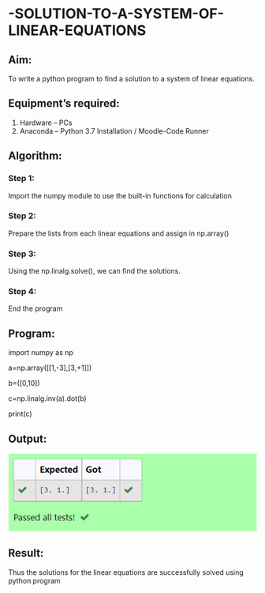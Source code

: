 # -SOLUTION-TO-A-SYSTEM-OF-LINEAR-EQUATIONS
## Aim:
To write a python program to find a solution to a system of linear equations.
## Equipment’s required:
1. 	Hardware – PCs
2. 	Anaconda – Python 3.7 Installation / Moodle-Code Runner
## Algorithm:
### Step 1: 
Import the numpy module to use the built-in functions for calculation
### Step 2: 
Prepare the lists from each linear equations and assign in np.array()
### Step 3: 
Using the np.linalg.solve(), we can find the solutions.
### Step 4: 
End the program
## Program:
import numpy as np

a=np.array([[1,-3],[3,+1]])

b=([0,10])

c=np.linalg.inv(a).dot(b)

print(c)

## Output:
![model](output.png)
## Result: 
Thus the solutions for the linear equations are successfully solved using python program

